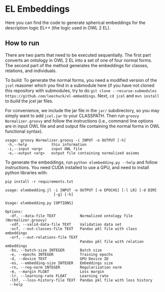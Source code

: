 # EL Embeddings

Here you can find the code to generate spherical embeddings for the description logic EL++ (the logic used in OWL 2 EL).

## How to run

There are two parts that need to be executed sequentially. The first part converts an ontology in OWL 2 EL into a set of one of four normal forms.
The second part of the method generates the embeddings for classes, relations, and individuals.

To build: To generate the normal forms, you need a modified version of the `jcel` reasoner which you find in a submodule here (if you have not cloned this repository with submodules, try
to do `git clone --recurse-submodules https://github.com/leechuck/el-embeddings`.
Next, `cd jcel` and `mvn install` to build the jcel jar files.

For convenience, we include the jar file in the `jar/` subdirectory, so you may simply want to add `jcel.jar` to your CLASSPATH.
Then run `groovy Normalizer.groovy` and follow the instructions (i.e., command line options are in input OWL file and and output file containing the normal forms in OWL functional syntax).

```
usage: groovy Normalizer.groovy -i INPUT -o OUTPUT [-h]
 -h,--help           this information
 -i,--input <arg>    input OWL file
 -o,--output <arg>   output file containing normalized axioms
```

To generate the embeddings, run `python elembedding.py --help` and
follow instructions. You need CUDA installed to use a GPU, and need to
install python libraries with:
```
pip install -r requirements.txt
```

```
usage: elembedding.jl -i INPUT -o OUTPUT [-e EPOCHS] [-l LR] [-d DIM]
                      [-g] [-h]

Usage: elembedding.py [OPTIONS]

Options:
  -df, --data-file TEXT           Normalized ontology file (Normalizer.groovy)
  -vdf, --valid-data-file TEXT    Validation data set
  -ocf, --out-classes-file TEXT   Pandas pkl file with class embeddings
  -orf, --out-relations-file TEXT
                                  Pandas pkl file with relation embeddings
  -bs, --batch-size INTEGER       Batch size
  -e, --epochs INTEGER            Training epochs
  -d, --device TEXT               GPU Device ID
  -es, --embedding-size INTEGER   Embeddings size
  -rn, --reg-norm INTEGER         Regularization norm
  -m, --margin FLOAT              Loss margin
  -lr, --learning-rate FLOAT      Learning rate
  -lhf, --loss-history-file TEXT  Pandas pkl file with loss history
  --help
```
